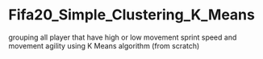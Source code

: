 # Fifa20_Simple_Clustering_K_Means
grouping all player that have high or low movement sprint speed and movement agility using K Means algorithm (from scratch)
